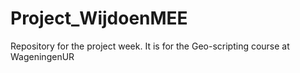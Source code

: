 # Project_WijdoenMEE
Repository for the project week. It is for the Geo-scripting course at WageningenUR
